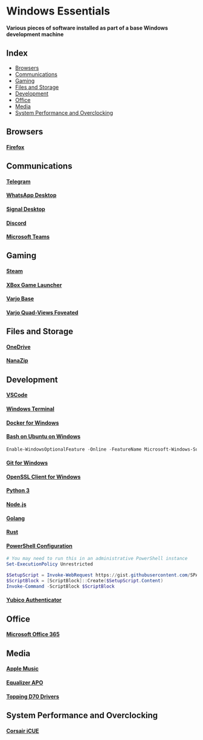 # Windows Essentials
**Various pieces of software installed as part of a base Windows development machine**

## Index
 - [Browsers](#browsers)
 - [Communications](#communications)
 - [Gaming](#gaming)
 - [Files and Storage](#files-and-storage)
 - [Development](#development)
 - [Office](#office)
 - [Media](#media)
 - [System Performance and Overclocking](#system-performance-and-overclocking)

## Browsers
#### [Firefox](https://www.mozilla.org/en-US/firefox/)

## Communications
#### [Telegram](https://desktop.telegram.org/)
#### [WhatsApp Desktop](https://apps.microsoft.com/detail/9NKSQGP7F2NH)
#### [Signal Desktop](https://signal.org/download/)
#### [Discord](https://discordapp.com/download)
#### [Microsoft Teams](https://teams.microsoft.com/)

## Gaming
#### [Steam](https://store.steampowered.com/about/)
#### [XBox Game Launcher](https://www.xbox.com/en-IE/xbox-game-pass/pc-games)
#### [Varjo Base](https://varjo.com/)
#### [Varjo Quad-Views Foveated](https://github.com/mbucchia/Quad-Views-Foveated)

## Files and Storage
#### [OneDrive](https://onedrive.live.com/about/en-gb/download/)
#### [NanaZip](https://github.com/M2Team/NanaZip)

## Development
#### [VSCode](https://code.visualstudio.com/)
#### [Windows Terminal](https://www.microsoft.com/store/productId/9N0DX20HK701)
#### [Docker for Windows](https://store.docker.com/editions/community/docker-ce-desktop-windows)
#### [Bash on Ubuntu on Windows](https://docs.microsoft.com/en-us/windows/wsl/install-win10)
```powershell
Enable-WindowsOptionalFeature -Online -FeatureName Microsoft-Windows-Subsystem-Linux
```

#### [Git for Windows](https://git-scm.com/download/win)
#### [OpenSSL Client for Windows](https://blogs.msdn.microsoft.com/powershell/2017/12/15/using-the-openssh-beta-in-windows-10-fall-creators-update-and-windows-server-1709/)
#### [Python 3](https://www.python.org/downloads/)
#### [Node.js](https://nodejs.org/en/download/)
#### [Golang](https://golang.org/dl/)
#### [Rust](https://www.rust-lang.org/tools/install)
#### [PowerShell Configuration](https://gist.github.com/SPARTAN563/77ccb460948afd826365e85d226509a7)
```powershell
# You may need to run this in an administrative PowerShell instance
Set-ExecutionPolicy Unrestricted

$SetupScript = Invoke-WebRequest https://gist.githubusercontent.com/SPARTAN563/77ccb460948afd826365e85d226509a7/raw/setup.ps1
$ScriptBlock = [ScriptBlock]::Create($SetupScript.Content)
Invoke-Command -ScriptBlock $ScriptBlock
```
#### [Yubico Authenticator](https://www.yubico.com/products/services-software/download/yubico-authenticator/)

## Office
#### [Microsoft Office 365](https://portal.office.com/account#installs)

## Media
#### [Apple Music](https://apps.microsoft.com/detail/9PFHDD62MXS1)
#### [Equalizer APO](https://sourceforge.net/projects/equalizerapo/)
#### [Topping D70 Drivers](https://www.toppingaudio.com/downloads)

## System Performance and Overclocking
#### [Corsair iCUE](https://www.corsair.com/eu/en/icue)
